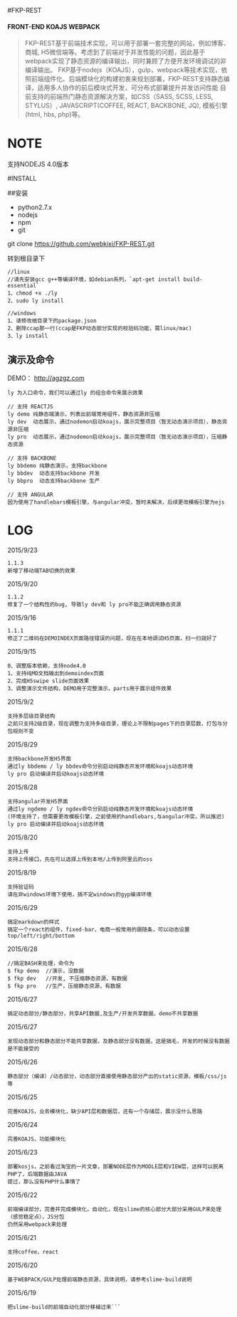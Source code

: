 #FKP-REST

#### FRONT-END KOAJS WEBPACK
>FKP-REST基于前端技术实现，可以用于部署一套完整的网站，例如博客、商城, H5微信端等。考虑到了前端对于并发性能的问题，因此基于webpack实现了静态资源的编译输出，同时兼顾了方便开发环境调试的非编译输出。
>FKP基于nodejs（KOAJS），gulp，webpack等技术实现，依照前端组件化、后端模块化的构建初衷来规划部署，FKP-REST支持静态编译，适用多人协作的前后模块式开发，可分布式部署提升并发访问性能
>目前支持的前端热门静态资源解决方案，如CSS（SASS, SCSS, LESS, STYLUS）, JAVASCRIPT(COFFEE, REACT, BACKBONE, JQ), 模板引擎(html, hbs, php)等。  

# NOTE
支持NODEJS 4.0版本

#INSTALL

##安装
 - python2.7.x
 - nodejs
 - npm
 - git

git clone https://github.com/webkixi/FKP-REST.git

转到根目录下
```
//linux
//请先安装gcc g++等编译环境，如debian系列，`apt-get install build-essential`
1、chmod +x ./ly
2、sudo ly install

//windows
1、请修改根目录下的package.json
2、删除ccap那一行(ccap是FKP动态部分实现的校验码功能，需linux/mac)
3、ly install
```

## 演示及命令
DEMO： http://agzgz.com
```
ly 为入口命令，我们可以通过ly 的组合命令来展示效果

// 支持 REACTJS
ly demo 纯静态端演示，列表出前端常用组件，静态资源非压缩
ly dev  动态展示，通过nodemon启动koajs，展示完整项目（暂无动态演示项目），静态资源非压缩
ly pro  动态展示，通过nodemon启动koajs，展示完整项目（暂无动态演示项目），压缩静态资源

// 支持 BACKBONE
ly bbdemo 纯静态演示，支持backbone
ly bbdev  动态支持backbone 开发
ly bbpro  动态支持backbone 生产

// 支持 ANGULAR
因为使用了handlebars模板引擎，与angular冲突，暂时未解决，后续更改模板引擎为ejs
```


# LOG
2015/9/23
```
1.1.3
新增了移动端TAB切换的效果
```
2015/9/20
```
1.1.2
修复了一个结构性的bug, 导致ly dev和 ly pro不能正确调用静态资源
```
2015/9/16
```
1.1.1
修正了二维码在DEMOINDEX页面路径错误的问题，现在在本地调试H5页面，扫一扫就好了
```
2015/9/15
```
0、调整版本依赖，支持node4.0
1、支持纯MD文档输出到demoindex页面
2、完成H5swipe slide页面效果
3、调整演示文件结构，DEMO用于完整演示，parts用于展示组件效果
```
2015/9/2
```
支持多层级目录结构
之前只支持2级目录，现在调整为支持多级目录，理论上不限制pages下的目录层数，打包与分包规则不变
```
2015/8/29
```
支持backbone开发H5界面
通过ly bbdemo / ly bbdev命令分别启动纯静态开发环境和koajs动态环境
ly pro 启动编译并启动koajs动态环境
```
2015/8/28
```
支持angular开发H5界面
通过ly ngdemo / ly ngdev命令分别启动纯静态开发环境和koajs动态环境
(环境支持了，但需要更改模板引擎，之前使用的handlebars,与angular冲突，所以推迟)
ly pro 启动编译并启动koajs动态环境
```
2015/8/20
```
支持上传
支持上传接口，先在可以选择上传到本地/上传到阿里云的oss
```
2015/8/19
```
支持验证码
请在非windows环境下使用，搞不定windows的gyp编译环境
```
2015/6/29
```
搞定markdown的样式
搞定一个react的组件，fixed-bar，电商一般常用的跟随条，可以动态设置top/left/right/bottom
```

2015/6/28
```
//搞定BASH来处理，命令为
$ fkp demo  //演示，没数据
$ fkp dev   //开发, 不压缩静态资源，有数据
$ fkp pro   //生产，压缩静态资源，有数据
```

2015/6/27
```
搞定动态部分/静态部分，共享API数据,及生产/开发共享数据，demo不共享数据
```

2015/6/27
```
发现动态部分和静态部分不能共享数据，及静态部分没有数据，这是搞毛，开发的时候没有数据是不能接受的
```

2015/6/26
```
静态部分（编译）/动态部分，动态部分直接使用静态部分产出的static资源，模板/css/js等
```

2015/6/25
```
完善KOAJS，业务模块化，缺少API层和数据层，还有一个存储层，展示没什么思路
```

2015/6/24
```
完善KOAJS，功能模块化
```

2015/6/23
```
部署kosjs，之前看过淘宝的一片文章，部署NODE层作为MODLE层和VIEW层，这样可以脱离PHP了，后端数据由JAVA
提过，那么没有PHP什么事情了
```

2015/6/22
```
前端编译部分，完善并完成模块化，自动化，现在slime的核心部分大部分采用GULP来处理（感觉稳定点），JS分包
仍然采用webpack来处理
```

2015/6/21
```
支持coffee，react
```

2015/6/20
```
基于WEBPACK/GULP处理前端静态资源，具体说明，请参考slime-build说明
```

2015/6/19
```
把slime-build的前端自动化部分移植过来```
